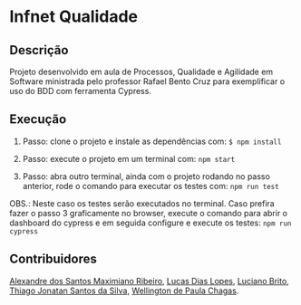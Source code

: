 # Infnet Qualidade

## Descrição

Projeto desenvolvido em aula de Processos, Qualidade e Agilidade em Software ministrada pelo professor Rafael Bento Cruz para exemplificar o uso do BDD com ferramenta Cypress.


## Execução

1. Passo: clone o projeto e instale as dependências com:
`
$ npm install
`
 
2. Passo: execute o projeto em um terminal com:
`
npm start
`
 
3. Passo: abra outro terminal, ainda com o projeto rodando no passo anterior, rode o comando para executar os testes com: 
`
npm run test
`

OBS.: Neste caso os testes serão executados no terminal. Caso prefira fazer o passo 3 graficamente no browser, execute o comando para abrir o dashboard do cypress e em seguida configure e execute os testes:
`
npm run cypress
`


## Contribuidores


[Alexandre dos Santos Maximiano Ribeiro](https://github.com/Alemaxi), 
[Lucas Dias Lopes](https://github.com/magnorion/infnet-qualidade), 
[Luciano Brito](https://github.com/lucianobritodev), 
[Thiago Jonatan Santos da Silva](https://github.com/thiagojonatan), 
[Wellington de Paula Chagas](https://github.com/wellingtonchagas).


